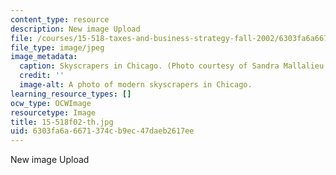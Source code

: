```yaml
---
content_type: resource
description: New image Upload
file: /courses/15-518-taxes-and-business-strategy-fall-2002/6303fa6a6671374cb9ec47daeb2617ee_15-518f02-th.jpg
file_type: image/jpeg
image_metadata:
  caption: Skyscrapers in Chicago. (Photo courtesy of Sandra Mallalieu.)
  credit: ''
  image-alt: A photo of modern skyscrapers in Chicago.
learning_resource_types: []
ocw_type: OCWImage
resourcetype: Image
title: 15-518f02-th.jpg
uid: 6303fa6a-6671-374c-b9ec-47daeb2617ee
---
```

New image Upload

